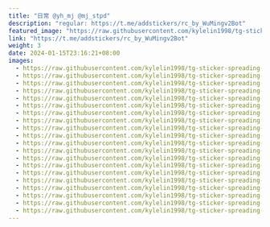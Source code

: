 ```yaml
---
title: "日常 @yh_mj @mj_stpd"
description: "regular: https://t.me/addstickers/rc_by_WuMingv2Bot"
featured_image: "https://raw.githubusercontent.com/kylelin1998/tg-sticker-spreading-worldwide-images/main/img/f6358780-f671-4e85-a56a-1b4c137996b2.jpg"
link: "https://t.me/addstickers/rc_by_WuMingv2Bot"
weight: 3
date: 2024-01-15T23:16:21+08:00
images:
  - https://raw.githubusercontent.com/kylelin1998/tg-sticker-spreading-worldwide-images/main/img/f6358780-f671-4e85-a56a-1b4c137996b2.jpg
  - https://raw.githubusercontent.com/kylelin1998/tg-sticker-spreading-worldwide-images/main/img/9b1389c3-2361-424a-ae89-30f4722c94cf.jpg
  - https://raw.githubusercontent.com/kylelin1998/tg-sticker-spreading-worldwide-images/main/img/e7554dda-a7b5-46e9-9e7b-deab2d93ab93.jpg
  - https://raw.githubusercontent.com/kylelin1998/tg-sticker-spreading-worldwide-images/main/img/f88d477a-d91c-4f85-8665-817156492d4a.jpg
  - https://raw.githubusercontent.com/kylelin1998/tg-sticker-spreading-worldwide-images/main/img/8b62f4e2-a809-4807-a9b5-0cf742cc276e.jpg
  - https://raw.githubusercontent.com/kylelin1998/tg-sticker-spreading-worldwide-images/main/img/ff4326ab-6aa3-462d-9418-7da4bda32428.jpg
  - https://raw.githubusercontent.com/kylelin1998/tg-sticker-spreading-worldwide-images/main/img/2042c857-6fc4-4901-b352-b3d56d2e35c3.jpg
  - https://raw.githubusercontent.com/kylelin1998/tg-sticker-spreading-worldwide-images/main/img/64118d10-2045-436f-97c2-0a5ab5dfd4dd.jpg
  - https://raw.githubusercontent.com/kylelin1998/tg-sticker-spreading-worldwide-images/main/img/9d2c2122-7d01-4d75-aff8-1b7a0c0b99e3.jpg
  - https://raw.githubusercontent.com/kylelin1998/tg-sticker-spreading-worldwide-images/main/img/df6f3848-d09f-4345-9e79-f5066c93439c.jpg
  - https://raw.githubusercontent.com/kylelin1998/tg-sticker-spreading-worldwide-images/main/img/aaba697d-d553-45f7-ab60-110b8af981d1.jpg
  - https://raw.githubusercontent.com/kylelin1998/tg-sticker-spreading-worldwide-images/main/img/5903e9f0-8154-419b-9339-cc819bea8691.jpg
  - https://raw.githubusercontent.com/kylelin1998/tg-sticker-spreading-worldwide-images/main/img/9c20db97-114f-48d1-afcd-cc80c309abe2.jpg
  - https://raw.githubusercontent.com/kylelin1998/tg-sticker-spreading-worldwide-images/main/img/c2908e58-c3b1-45ee-9fb9-b3cec0e8e113.jpg
  - https://raw.githubusercontent.com/kylelin1998/tg-sticker-spreading-worldwide-images/main/img/64e94275-8408-4df5-acb5-2d7b7792da6b.jpg
  - https://raw.githubusercontent.com/kylelin1998/tg-sticker-spreading-worldwide-images/main/img/e1c3d35b-bdb9-4972-a126-fb36d1b590e0.jpg
  - https://raw.githubusercontent.com/kylelin1998/tg-sticker-spreading-worldwide-images/main/img/edc8d15f-ecec-46d2-a5bf-90594c61a206.jpg
  - https://raw.githubusercontent.com/kylelin1998/tg-sticker-spreading-worldwide-images/main/img/eaa77d2d-5bdb-4017-a5c7-f48cf588cfe8.jpg
  - https://raw.githubusercontent.com/kylelin1998/tg-sticker-spreading-worldwide-images/main/img/06529541-9dfd-42d5-a8f5-b885c90ffcde.jpg
  - https://raw.githubusercontent.com/kylelin1998/tg-sticker-spreading-worldwide-images/main/img/e086d236-06f5-4cb9-a91f-8fd7dc3e9a8a.jpg
---
```

